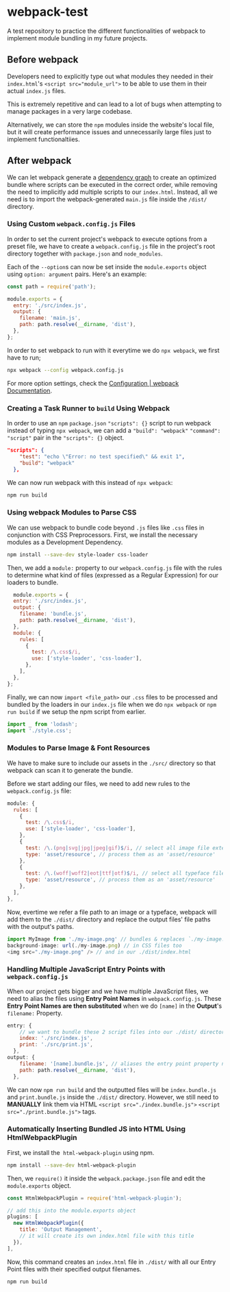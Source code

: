# webpack-test
A test repository to practice the different functionalities of webpack to implement module bundling in my future projects.

## Before webpack

Developers need to explicitly type out what modules they needed in their `index.html`'s `<script src="module_url">` to be able to use them in their actual `index.js` files.

This is extremely repetitive and can lead to a lot of bugs when attempting to manage packages in a very large codebase.

Alternatively, we can store the `npm` modules inside the website's local file, but it will create performance issues and unnecessarily large files just to implement functionaltiies.

## After webpack

We can let webpack generate a [dependency graph](https://webpack.js.org/concepts/dependency-graph/) to create an optimized bundle where scripts can be executed in the correct order, while removing the need to implicitly add multiple scripts to our `index.html`. Instead, all we need is to import the webpack-generated `main.js` file inside the `/dist/` directory.

### Using Custom `webpack.config.js` Files

In order to set the current project's webpack to execute options from a preset file, we have to create a `webpack.config.js` file in the project's root directory together with `package.json` and `node_modules`.

Each of the `--option`s can now be set inside the `module.exports` object using `option: argument` pairs. Here's an example:

```JavaScript
const path = require('path');

module.exports = {
  entry: './src/index.js',
  output: {
    filename: 'main.js',
    path: path.resolve(__dirname, 'dist'),
  },
};
```

In order to set webpack to run with it everytime we do `npx webpack`, we first have to run;

```bash
npx webpack --config webpack.config.js
```

For more option settings, check the [Configuration | webpack Documentation](https://webpack.js.org/configuration/).

### Creating a Task Runner to `build` Using Webpack

In order to use an `npm` `package.json` `"scripts": {}` script to run webpack instead of typing `npx webpack`, we can add a `"build": "webpack"` `"command": "script"` pair in the `"scripts": {}` object.

```JSON
"scripts": {
    "test": "echo \"Error: no test specified\" && exit 1",
    "build": "webpack"
  },
  ```

  We can now run webpack with this instead of `npx webpack`:
  
  ```bash
  npm run build
  ```

### Using webpack Modules to Parse CSS

We can use webpack to bundle code beyond `.js` files like `.css` files in conjunction with CSS Preprocessors. First, we install the necessary modules as a Development Dependency.

```bash
npm install --save-dev style-loader css-loader
```

Then, we add a `module:` property to our `webpack.config.js` file with the rules to determine what kind of files (expressed as a Regular Expression) for our loaders to bundle.

```JavaScript
  module.exports = {
  entry: './src/index.js',
  output: {
    filename: 'bundle.js',
    path: path.resolve(__dirname, 'dist'),
  },
  module: {
    rules: [
      {
        test: /\.css$/i,
        use: ['style-loader', 'css-loader'],
      },
    ],
  },
};
```

Finally, we can now `import <file_path>` our `.css` files to be processed and bundled by the loaders in our `index.js` file when we do `npx webpack` or `npm run build` if we setup the npm script from earlier.

```JavaScript
import _ from 'lodash';
import './style.css';
```

### Modules to Parse Image & Font Resources

We have to make sure to include our assets in the `./src/` directory so that webpack can scan it to generate the bundle.

Before we start adding our files, we need to add new rules to the `webpack.config.js` file:

```JavaScript
module: {
  rules: [
    {
      test: /\.css$/i,
      use: ['style-loader', 'css-loader'],
    },
    {
      test: /\.(png|svg|jpg|jpeg|gif)$/i, // select all image file extensions
      type: 'asset/resource', // process them as an 'asset/resource'
    },
    {
      test: /\.(woff|woff2|eot|ttf|otf)$/i, // select all typeface file extensions
      type: 'asset/resource', // process them as an 'asset/resource'
    },
  ],
},
```

Now, evertime we refer a file path to an image or a typeface, webpack will add them to the `./dist/` directory and replace the output files' file paths with the output's paths.

```JavaScript
import MyImage from './my-image.png' // bundles & replaces `./my-image.png` with the `./dist` file path
background-image: url(./my-image.png) // in CSS files too
<img src="./my-image.png" /> // and in our ./dist/index.html
```

### Handling Multiple JavaScript Entry Points with `webpack.config.js`

When our project gets bigger and we have multiple JavaScript files, we need to alias the files using **Entry Point Names** in `webpack.config.js`. These **Entry Point Names are then substituted** when we do `[name]` in the **Output**'s `filename:` Property.

```JavaScript
entry: {
    // we want to bundle these 2 script files into our ./dist/ directory to be used in index.html
    index: './src/index.js',
    print: './src/print.js',
  },
output: {
    filename: '[name].bundle.js', // aliases the entry point property names and their output to the [name] placeholder
    path: path.resolve(__dirname, 'dist'),
  },
```

We can now `npm run build` and the outputted files will be `index.bundle.js` and `print.bundle.js` inside the `./dist/` directory. However, we still need to **MANUALLY** link them via HTML `<script src="./index.bundle.js">` `<script src="./print.bundle.js">` tags.

### Automatically Inserting Bundled JS into HTML Using **HtmlWebpackPlugin**

First, we install the` html-webpack-plugin` using npm.

```bash
npm install --save-dev html-webpack-plugin
```

Then, we `require()` it inside the `webpack.package.json` file and edit the `module.exports` object.

```JavaScript
const HtmlWebpackPlugin = require('html-webpack-plugin');

// add this into the module.exports object
plugins: [
  new HtmlWebpackPlugin({
    title: 'Output Management',
    // it will create its own index.html file with this title
  }),
],
```

Now, this command creates an `index.html` file in `./dist/` with all our Entry Point files with their specified output filenames.

```bash
npm run build
```